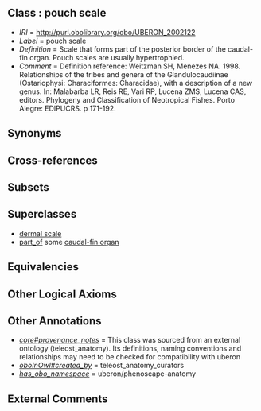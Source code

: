 
## Class : pouch scale

 * *IRI* = http://purl.obolibrary.org/obo/UBERON_2002122
 * *Label* = pouch scale
 * *Definition* = Scale that forms part of the posterior border of the caudal-fin organ. Pouch scales are usually hypertrophied.
 * *Comment* = Definition reference:
Weitzman SH, Menezes NA. 1998. Relationships of the tribes and genera of
the Glandulocaudiinae (Ostariophysi: Characiformes: Characidae), with a
description of a new genus. In: Malabarba LR, Reis RE, Vari RP, Lucena ZMS,
Lucena CAS, editors. Phylogeny and Classification of Neotropical Fishes.
Porto Alegre: EDIPUCRS. p 171-192.

## Synonyms


## Cross-references


## Subsets


## Superclasses

 * [dermal scale](../../UBERON/80/UBERON_0007380.md)
 * [part_of](../../BFO/50/BFO_0000050.md) some [caudal-fin organ](../../UBERON/25/UBERON_2002125.md)

## Equivalencies


## Other Logical Axioms


## Other Annotations

 * *[core#provenance_notes](../../core#provenance/es/core#provenance_notes.md)* = This class was sourced from an external ontology (teleost_anatomy). Its definitions, naming conventions and relationships may need to be checked for compatibility with uberon
 * *[oboInOwl#created_by](../../oboInOwl#created/by/oboInOwl#created_by.md)* = teleost_anatomy_curators
 * *[has_obo_namespace](../../ce/oboInOwl#hasOBONamespace.md)* = uberon/phenoscape-anatomy

## External Comments

